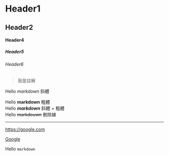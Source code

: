 # Header1
## Header2 

#### Header4
##### Header5
###### Header6

> 我是註解

Hello *markdown* 斜體

Hello **markdown** 粗體  
Hello ***markdown*** 斜體 + 粗體  
Hello ~~markdouwn~~ 刪除線

---

<https://google.com>

[Google](https:google.com)

Hello `markdown`
